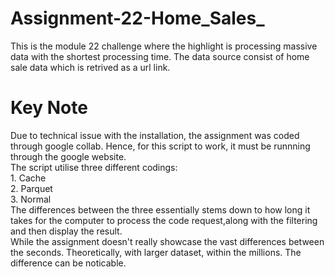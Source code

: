 # Assignment-22-Home_Sales_
This is the module 22 challenge where the highlight is processing massive data with the shortest processing time. The data source consist of home sale data which is retrived as a url link. <br/>

<h1>Key Note</h1>
Due to technical issue with the installation, the assignment was coded through google collab. Hence, for this script to work, it must be runnning through the google website.<br/>
The script utilise three different codings:<br/>
1. Cache<br/>
2. Parquet<br/>
3. Normal<br/>
The differences between the three essentially stems down to how long it takes for the computer to process the code request,along with the filtering and then display the result.<br/>
While the assignment doesn't really showcase the vast differences between the seconds. Theoretically, with larger dataset, within the millions. The difference can be noticable.

